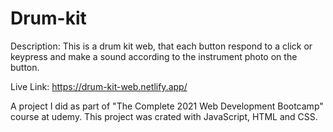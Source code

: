# Drum-kit
Description: This is a drum kit web, that each button respond to a click or keypress and make a sound according to the instrument photo on the button.

Live Link: https://drum-kit-web.netlify.app/

A project I did as part of "The Complete 2021 Web Development Bootcamp" course at udemy.
This project was crated with JavaScript, HTML and CSS.
